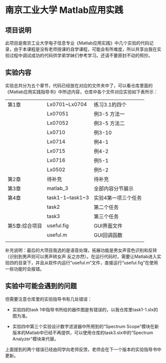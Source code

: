 # 南京工业大学 Matlab应用实践

## 项目说明

此项目是南京工业大学电子信息专业《Matlab应用实践》中几个实验的代码记录，由于本课程是没有老师授课的自学课程，可能会有所难度，所以共享出我在实验过程中调试成功的代码供学弟学妹们参考学习。还请不要原封不动的照抄。

## 实验内容

实验总共分为五个章节，代码已经放在对应的文件夹中了，可以看仓库里面的《Matlab应用实践指导书》中所述内容，仓库中各个文件对应实验如下表所示：

<table>
   <tr>
      <td>第1章</td>
      <td>Lx0701~Lx0704</td>
      <td>练习3.1的四个</td>
   </tr>
   <tr>
      <td></td>
      <td>Lx07051</td>
      <td>例3-5 方法一</td>
   </tr>
   <tr>
      <td></td>
      <td>Lx07052</td>
      <td>例3-5 方法二</td>
   </tr>
   <tr>
      <td></td>
      <td>Lx0710</td>
      <td>例3-10</td>
   </tr>
   <tr>
      <td></td>
      <td>Lx0714</td>
      <td>例4-1</td>
   </tr>
   <tr>
      <td></td>
      <td>Lx0715</td>
      <td>例4-2</td>
   </tr>
   <tr>
      <td></td>
      <td>Lx0716</td>
      <td>例5-1</td>
   </tr>
   <tr>
      <td></td>
      <td>Lx0502</td>
      <td>例5-2</td>
   </tr>
   <tr>
      <td>第2章</td>
      <td>待补充</td>
      <td>待补充</td>
   </tr>
   <tr>
      <td>第3章</td>
      <td>matlab_3</td>
      <td>全部内容分节展示</td>
   </tr>
   <tr>
      <td>第4章</td>
      <td>task1-1~task1~3</td>
      <td>实验4第一项三个任务</td>
   </tr>
   <tr>
      <td></td>
      <td>task2</td>
      <td>第二个任务</td>
   </tr>
   <tr>
      <td></td>
      <td>task3</td>
      <td>第三个任务</td>
   </tr>
   <tr>
      <td>第5章:综合项目</td>
      <td>useful.fig</td>
      <td>GUI界面文件</td>
   </tr>
   <tr>
      <td></td>
      <td>useful.m</td>
      <td>GUI回调函数</td>
   </tr>
   <tr>
      <td></td>
   </tr>
</table>

补充说明：最后的大项目我选的是语音处理，拓展功能是男女声音色识别和反转（识别到男声则可以男声转女声 反之亦然）。在运行代码时，需要让Matlab进入实验四的目录下，并且从软件内运行“useful.m”文件，直接运行“useful.fig”在使用一些功能时会报错。

## 实验中可能会遇到的问题

但需要注意仓库里的实验指导书有几处错误：

* 实验四的task 1中指导书所给的器件图是有错误的，以我仓库里task1-1.slx的图为准。

* 实验四中第三个实验设计数字滤波器中所用到的“Spectrum Scope”模块在新版本的Matlab中已经不再提供，可以使用仓库的task3.slx中的“Spectrum Analyzer”模块来代替。

上面提到的两个错误已经由同学向老师反馈，老师会在下一个版本的实验指导书中更新。
